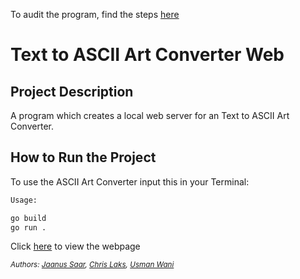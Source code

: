 To audit the program, find the steps [here](https://github.com/01-edu/public/tree/master/subjects/ascii-art/web/audit)

# Text to ASCII Art Converter Web

## Project Description

A program which creates a local web server for an Text to ASCII Art Converter.

## How to Run the Project

To use the ASCII Art Converter input this in your Terminal:
```bash
Usage: 

go build
go run . 

```
Click [here](http://localhost:8080) to view the webpage

_<sup>Authors: [Jaanus Saar](https://01.kood.tech/git/jsaar), [Chris Laks](https://01.kood.tech/git/claks), [Usman Wani](https://01.kood.tech/git/uwani)_</sup>